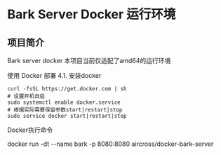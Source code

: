 # Bark Server Docker 运行环境
## 项目简介
 Bark server docker
本项目当前仅适配了amd64的运行环境

使用 Docker 部署
   4.1. 安装docker

```shell
curl -fsSL https://get.docker.com | sh
# 设置开机自启
sudo systemctl enable docker.service
# 根据实际需要保留参数start|restart|stop
sudo service docker start|restart|stop
```


Docker执行命令

docker run -dt --name bark -p 8080:8080  aircross/docker-bark-server
